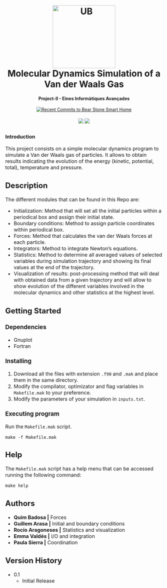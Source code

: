 <h1 align="center">
  <a name="logo" href="https://web.ub.edu/web/estudis/w/masteruniversitari-md308"><img src="https://web.ub.edu/documents/2710030/4734497/logo_UB_nou.jpg_ca.jpg/fbe1020f-8346-2e48-247d-cde35b5e38fc?t=1677492326543" alt="UB" width="200"></a>
  <br>
  Molecular Dynamics Simulation of a Van der Waals Gas
</h1>
<h4 align="center">Project-II - Eines Informàtiques Avançades</h4>
<p align="center"><a align="center" target="_blank" href="https://vcloudinfo.us12.list-manage.com/subscribe?u=45cab4343ffdbeb9667c28a26&id=e01847e94f"><img src="https://feeds.feedburner.com/RecentCommitsToBearStoneHA.1.gif" alt="Recent Commits to Bear Stone Smart Home" style="border:0"></a></p>
<div align="center">

  <h4>
    <a href="https://github.com/Eines-Informatiques-Avancades/Project-II/commits/master"><img src="https://img.shields.io/github/last-commit/Eines-Informatiques-Avancades/Project-II.svg?style=plasticr"/></a>
        <a href="https://github.com/Eines-Informatiques-Avancades/Project-II/commits/master"><img src="https://img.shields.io/github/commit-activity/y/Eines-Informatiques-Avancades/Project-II.svg?style=plasticr"/></a>

  </h4>
</div>
<p><font size="3">

## Introduction

This project consists on a simple molecular dynamics program to simulate a Van der Waals gas of particles. It allows to obtain results indicating the evolution of the energy (kinetic, potential, total), temperature and pressure.

## Description

The different modules that can be found in this Repo are:

* Initialization: Method that will set all the initial particles within a periodical box and assign their initial state.
* Boundary conditions: Method to assign particle coordinates within periodical box.
* Forces: Method that calculates the van der Waals forces at each particle.
* Integrators: Method to integrate Newton’s equations.
* Statistics: Method to determine all averaged values of selected variables during simulation trajectory and showing its final values at the end of the trajectory.
* Visualization of results: post-processing method that will deal with obtained data from a given trajectory and will allow to show evolution of the different variables involved in the molecular dynamics and other statistics at the highest level.

## Getting Started

### Dependencies

- Gnuplot
- Fortran

### Installing

1. Download all the files with extension `.f90` and `.mak` and place them in the same directory.
2. Modify the compilator, optimizator and flag variables in `Makefile.mak` to your preference.
3. Modify the parameters of your simulation in `inputs.txt`.

### Executing program

Run the `Makefile.mak` script.
```
make -f Makefile.mak
```

## Help

The `Makefile.mak` script has a help menu that can be accessed running the following command:
```
make help
```

## Authors

* **Quim Badosa |** Forces
* **Guillem Arasa |** Initial and boundary conditions
* **Rocío Aragoneses |**  Statistics and visualization
* **Emma Valdés |** I/O and integration
* **Paula Sierra |** Coordination

## Version History

* 0.1
    * Initial Release

